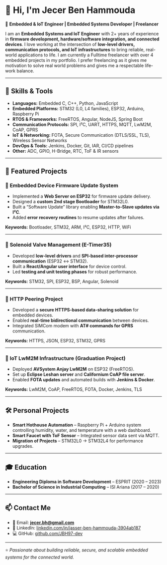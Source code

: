 # 👋 Hi, I'm Jecer Ben Hammouda  

🚀 **Embedded & IoT Engineer | Embedded Systems Developer | Freelancer**  

I am an **Embedded Systems and IoT Engineer** with 2+ years of experience in **firmware development, hardware/software integration, and connected devices**. I love working at the intersection of **low-level drivers, communication protocols, and IoT infrastructures** to bring reliable, real-world applications to life. 
I am currently a Fulltime freelancer with over 4 embedded projects in my portfolio. 
I prefer freelancing as it gives me motivation to solve real world problems and gives me a respectable life-work balance.

---

## 🔧 Skills & Tools  

- **Languages:** Embedded C, C++, Python, JavaScript  
- **Embedded Platforms:** STM32 (L0, L4 families), ESP32, Arduino, Raspberry Pi  
- **RTOS & Frameworks:** FreeRTOS, Angular, NodeJS, Spring Boot  
- **Communication Protocols:** SPI, I²C, UART, HTTPS, MQTT, LwM2M, CoAP, GPRS  
- **IoT & Networking:** FOTA, Secure Communication (DTLS/SSL, TLS), Wireless Sensor Networks  
- **DevOps & Tools:** Jenkins, Docker, Git, IAR, CI/CD pipelines  
- **Other:** ADC, GPIO, H-Bridge, RTC, ToF & IR sensors  

---

## 📂 Featured Projects  

### 🔹 **Embedded Device Firmware Update System**  
- Implemented a **Web Server on ESP32** for firmware update delivery.  
- Designed a **custom 2nd stage Bootloader** for STM32L0.  
- Built a “Software Update” library enabling **Master-to-Slave updates via I²C**.  
- Added **error recovery routines** to resume updates after failures.  

**Keywords:** Bootloader, STM32, ARM, I²C, ESP32, HTTP, WiFi  

---

### 🔹 **Solenoid Valve Management (E-Timer35)**  
- Developed **low-level drivers** and **SPI-based inter-processor communication** (ESP32 ↔ STM32).  
- Built a **React/Angular user interface** for device control.  
- Led **testing and unit testing phases** for robust performance.  

**Keywords:** STM32, SPI, ESP32, BSP, Angular, Solenoid  

---

### 🔹 **HTTP Peering Project**  
- Developed a **secure HTTPS-based data-sharing solution** for embedded devices.  
- Enabled **real-time bidirectional communication** between devices.  
- Integrated SIMCom modem with **AT# commands for GPRS** communication.  

**Keywords:** HTTPS, JSON, ESP32, STM32, GPRS  

---

### 🔹 **IoT LwM2M Infrastructure (Graduation Project)**  
- Deployed **AVSystem Anjay LwM2M** on ESP32 (FreeRTOS).  
- Set up **Eclipse Leshan server** and **Californium CoAP file server**.  
- Enabled **FOTA updates** and automated builds with **Jenkins & Docker**.  

**Keywords:** LwM2M, CoAP, FreeRTOS, FOTA, Docker, Jenkins, TLS  

---

## 🛠️ Personal Projects  

- **Smart Hothouse Automation** – Raspberry Pi + Arduino system controlling humidity, water, and temperature with a web dashboard.  
- **Smart Faucet with ToF Sensor** – Integrated sensor data sent via MQTT.  
- **Migration of Projects** – STM32L0 → STM32L4 for performance upgrades.  

---

## 🎓 Education  

- **Engineering Diploma in Software Development** – ESPRIT (2020 – 2023)  
- **Bachelor of Science in Industrial Computing** – ISI Ariana (2017 – 2020)  

---

## 📫 Contact Me  

- 📧 Email: **jecer.bh@gmail.com**  
- 💼 LinkedIn: [linkedin.com/in/jasser-ben-hammouda-3904ab187](https://www.linkedin.com/in/jasser-ben-hammouda-3904ab187/)  
- 💻 GitHub: [github.com/JBH97-dev](https://github.com/JBH97-dev)  

---

⭐️ *Passionate about building reliable, secure, and scalable embedded systems for the connected world.*  
